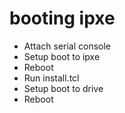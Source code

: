 # booting ipxe

- Attach serial console
- Setup boot to ipxe
- Reboot
- Run install.tcl
- Setup boot to drive
- Reboot

